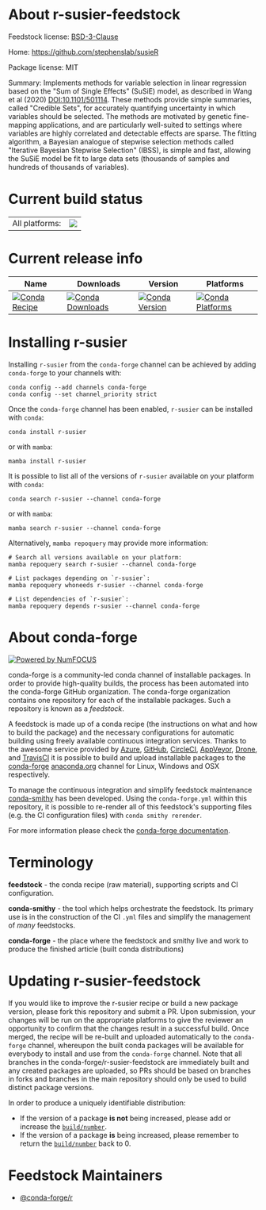 About r-susier-feedstock
========================

Feedstock license: [BSD-3-Clause](https://github.com/conda-forge/r-susier-feedstock/blob/main/LICENSE.txt)

Home: https://github.com/stephenslab/susieR

Package license: MIT

Summary: Implements methods for variable selection in linear regression based on the "Sum of Single Effects" (SuSiE) model, as described in Wang et al (2020) <DOI:10.1101/501114>. These methods provide simple summaries, called "Credible Sets", for accurately quantifying uncertainty in which variables should be selected. The methods are motivated by genetic fine-mapping applications, and are particularly well-suited to settings where variables are highly correlated and detectable effects are sparse. The fitting algorithm, a Bayesian analogue of stepwise selection methods called "Iterative Bayesian Stepwise Selection" (IBSS), is simple and fast, allowing the SuSiE model be fit to large data sets (thousands of samples and hundreds of thousands of variables).

Current build status
====================


<table><tr><td>All platforms:</td>
    <td>
      <a href="https://dev.azure.com/conda-forge/feedstock-builds/_build/latest?definitionId=12954&branchName=main">
        <img src="https://dev.azure.com/conda-forge/feedstock-builds/_apis/build/status/r-susier-feedstock?branchName=main">
      </a>
    </td>
  </tr>
</table>

Current release info
====================

| Name | Downloads | Version | Platforms |
| --- | --- | --- | --- |
| [![Conda Recipe](https://img.shields.io/badge/recipe-r--susier-green.svg)](https://anaconda.org/conda-forge/r-susier) | [![Conda Downloads](https://img.shields.io/conda/dn/conda-forge/r-susier.svg)](https://anaconda.org/conda-forge/r-susier) | [![Conda Version](https://img.shields.io/conda/vn/conda-forge/r-susier.svg)](https://anaconda.org/conda-forge/r-susier) | [![Conda Platforms](https://img.shields.io/conda/pn/conda-forge/r-susier.svg)](https://anaconda.org/conda-forge/r-susier) |

Installing r-susier
===================

Installing `r-susier` from the `conda-forge` channel can be achieved by adding `conda-forge` to your channels with:

```
conda config --add channels conda-forge
conda config --set channel_priority strict
```

Once the `conda-forge` channel has been enabled, `r-susier` can be installed with `conda`:

```
conda install r-susier
```

or with `mamba`:

```
mamba install r-susier
```

It is possible to list all of the versions of `r-susier` available on your platform with `conda`:

```
conda search r-susier --channel conda-forge
```

or with `mamba`:

```
mamba search r-susier --channel conda-forge
```

Alternatively, `mamba repoquery` may provide more information:

```
# Search all versions available on your platform:
mamba repoquery search r-susier --channel conda-forge

# List packages depending on `r-susier`:
mamba repoquery whoneeds r-susier --channel conda-forge

# List dependencies of `r-susier`:
mamba repoquery depends r-susier --channel conda-forge
```


About conda-forge
=================

[![Powered by
NumFOCUS](https://img.shields.io/badge/powered%20by-NumFOCUS-orange.svg?style=flat&colorA=E1523D&colorB=007D8A)](https://numfocus.org)

conda-forge is a community-led conda channel of installable packages.
In order to provide high-quality builds, the process has been automated into the
conda-forge GitHub organization. The conda-forge organization contains one repository
for each of the installable packages. Such a repository is known as a *feedstock*.

A feedstock is made up of a conda recipe (the instructions on what and how to build
the package) and the necessary configurations for automatic building using freely
available continuous integration services. Thanks to the awesome service provided by
[Azure](https://azure.microsoft.com/en-us/services/devops/), [GitHub](https://github.com/),
[CircleCI](https://circleci.com/), [AppVeyor](https://www.appveyor.com/),
[Drone](https://cloud.drone.io/welcome), and [TravisCI](https://travis-ci.com/)
it is possible to build and upload installable packages to the
[conda-forge](https://anaconda.org/conda-forge) [anaconda.org](https://anaconda.org/)
channel for Linux, Windows and OSX respectively.

To manage the continuous integration and simplify feedstock maintenance
[conda-smithy](https://github.com/conda-forge/conda-smithy) has been developed.
Using the ``conda-forge.yml`` within this repository, it is possible to re-render all of
this feedstock's supporting files (e.g. the CI configuration files) with ``conda smithy rerender``.

For more information please check the [conda-forge documentation](https://conda-forge.org/docs/).

Terminology
===========

**feedstock** - the conda recipe (raw material), supporting scripts and CI configuration.

**conda-smithy** - the tool which helps orchestrate the feedstock.
                   Its primary use is in the construction of the CI ``.yml`` files
                   and simplify the management of *many* feedstocks.

**conda-forge** - the place where the feedstock and smithy live and work to
                  produce the finished article (built conda distributions)


Updating r-susier-feedstock
===========================

If you would like to improve the r-susier recipe or build a new
package version, please fork this repository and submit a PR. Upon submission,
your changes will be run on the appropriate platforms to give the reviewer an
opportunity to confirm that the changes result in a successful build. Once
merged, the recipe will be re-built and uploaded automatically to the
`conda-forge` channel, whereupon the built conda packages will be available for
everybody to install and use from the `conda-forge` channel.
Note that all branches in the conda-forge/r-susier-feedstock are
immediately built and any created packages are uploaded, so PRs should be based
on branches in forks and branches in the main repository should only be used to
build distinct package versions.

In order to produce a uniquely identifiable distribution:
 * If the version of a package **is not** being increased, please add or increase
   the [``build/number``](https://docs.conda.io/projects/conda-build/en/latest/resources/define-metadata.html#build-number-and-string).
 * If the version of a package **is** being increased, please remember to return
   the [``build/number``](https://docs.conda.io/projects/conda-build/en/latest/resources/define-metadata.html#build-number-and-string)
   back to 0.

Feedstock Maintainers
=====================

* [@conda-forge/r](https://github.com/conda-forge/r/)


<!-- dummy commit to enable rerendering -->


